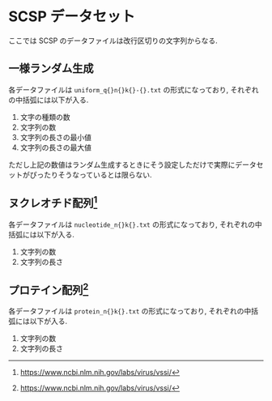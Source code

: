 # SCSP データセット

ここでは SCSP のデータファイルは改行区切りの文字列からなる. 

## 一様ランダム生成

各データファイルは `uniform_q{}n{}k{}-{}.txt` の形式になっており,
それぞれの中括弧には以下が入る.

1. 文字の種類の数
1. 文字列の数
1. 文字列の長さの最小値
1. 文字列の長さの最大値

ただし上記の数値はランダム生成するときにそう設定しただけで実際にデータセットがぴったりそうなっているとは限らない. 

## ヌクレオチド配列[^ncbi]

各データファイルは `nucleotide_n{}k{}.txt` の形式になっており, 
それぞれの中括弧には以下が入る. 

1. 文字列の数
1. 文字列の長さ

## プロテイン配列[^ncbi]


各データファイルは `protein_n{}k{}.txt` の形式になっており, 
それぞれの中括弧には以下が入る. 

1. 文字列の数
1. 文字列の長さ

[^ncbi]: https://www.ncbi.nlm.nih.gov/labs/virus/vssi/
